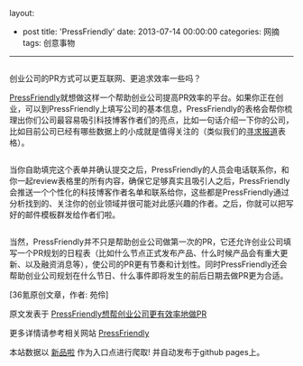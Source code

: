 layout: 
  - post 
title: 'PressFriendly' 
date: 2013-07-14 00:00:00 
categories: 网摘 
tags: 创意事物 
---

<p><img src="http://a.36krcnd.com/photo/2014/243d304c94bf2978de46d02328285b34.png" alt=""/></p>

<p>创业公司的PR方式可以更互联网、更追求效率一些吗？</p>

<p><a target="_blank" data-no-turbolink="true" href="http://www.pressfriendly.com/">PressFriendly</a>就想做这样一个帮助创业公司提高PR效率的平台。如果你正在创业，可以到PressFriendly上填写公司的基本信息，PressFriendly的表格会帮你梳理出你们公司最容易吸引科技博客作者们的亮点，比如一句话介绍一下你的公司，比如目前公司已经有哪些数据上的小成就是值得关注的（类似我们的<a target="_blank" data-no-turbolink="true" href="http://www.36kr.net/report">寻求报道</a>表格）。</p>

<p><img src="http://a.36krcnd.com/photo/2014/15276716134d09b43d537dd6054e4af8.png" alt=""/></p>

<p>当你自助填完这个表单并确认提交之后，PressFriendly的人员会电话联系你，和你一起review表格里的所有内容，确保它足够真实且吸引人之后，PressFriendly会推送一个个性化的科技博客作者名单和联系给你，这些都是PressFriendly通过分析找到的、关注你的创业领域并很可能对此感兴趣的作者。之后，你就可以把写好的邮件模板群发给作者们啦。</p>

<p><img src="http://a.36krcnd.com/photo/2014/1271fede0fdad91bd1ae25297d6b9dd0.png" alt=""/></p>

<p>当然，PressFriendly并不只是帮助创业公司做第一次的PR，它还允许创业公司填写一个PR规划的日程表（比如什么节点正式发布产品、什么时候产品会有重大更新、以及融资消息等），使公司的PR更有节奏和计划性。同时PressFriendly还会帮助创业公司规划在什么节日、什么事件即将发生的前后日期去做PR更为合适。</p>
					<p>[<span>36氪</span>原创文章，作者: 苑伶]</p>
					<p></p>  



原文发表于 [PressFriendly想帮创业公司更有效率地做PR](http://www.36kr.com/p/213696.html)  

更多详情请参考相关网站 [PressFriendly](http://www.pressfriendly.com/)  

本站数据以 [新品啦](http://xinpinla.com/) 作为入口点进行爬取! 并自动发布于github pages上。  
